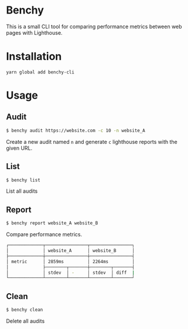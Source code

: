 Benchy
====

This is a small CLI tool for comparing performance metrics between web pages with Lighthouse.

# Installation

```
yarn global add benchy-cli
```

# Usage

## Audit

```bash
$ benchy audit https://website.com -c 10 -n website_A
```

Create a new audit named `n` and generate `c` lighthouse reports with the given URL.


## List

```bash
$ benchy list
```

List all audits

## Report

```bash
$ benchy report website_A website_B
```

Compare performance metrics.

```bash
┌─────────────┬────────────────┬────────────────┐
│             │ website_A      │ website_B      │
├─────────────┼────────────────┼────────────────┤
│ metric      │ 2859ms         │ 2264ms         │
│             ├────────┬───────┼────────┬───────┤
│             │ stdev  │ -     │ stdev  │ diff  |
└─────────────┴────────┴───────┴────────┴───────┘
```

## Clean

```bash
$ benchy clean
```

Delete all audits